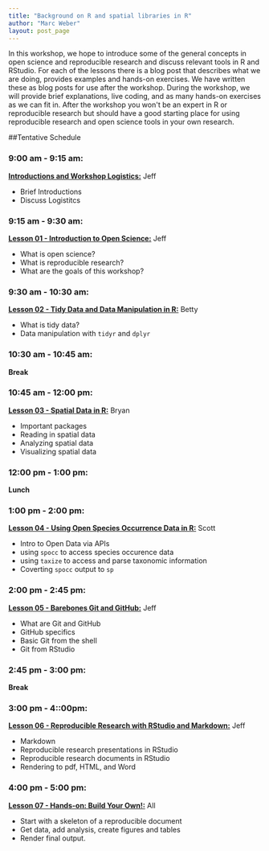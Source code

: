 ```yaml
---
title: "Background on R and spatial libraries in R"
author: "Marc Weber"
layout: post_page
---
```


In this workshop, we hope to introduce some of the general concepts in open science and reproducible research and discuss relevant tools in R and RStudio.  For each of the lessons there is a blog post that describes what we are doing, provides examples and hands-on exercises.  We have written these as blog posts for use after the workshop. During the workshop, we will provide brief explanations, live coding, and as many hands-on exercises as we can fit in.  After the workshop you won't be an expert in R or reproducible research but should have a good starting place for using reproducible research and open science tools in your own research. 

##Tentative Schedule

### 9:00 am - 9:15 am: 

[**Introductions and Workshop Logistics:**](http://jwhollister.com/iale_open_science/2015/06/16/Workshop-Schedule/) Jeff

  - Brief Introductions
  - Discuss Logistitcs

### 9:15 am - 9:30 am: 

[**Lesson 01 - Introduction to Open Science:**](http://jwhollister.com/iale_open_science/2015/07/05/01-Into-To-Open-Science/) Jeff 

  - What is open science?
  - What is reproducible research?
  - What are the goals of this workshop?

### 9:30 am - 10:30 am: 

[**Lesson 02 - Tidy Data and Data Manipulation in R:**](http://jwhollister.com/iale_open_science/2015/07/05/02-Tidy-Data-And-Data-Manipulation/) Betty

  - What is tidy data?
  - Data manipulation with `tidyr` and `dplyr`

### 10:30 am - 10:45 am: 

**Break**

### 10:45 am - 12:00 pm:

[**Lesson 03 - Spatial Data in R:**](http://jwhollister.com/iale_open_science/2015/07/05/03-Spatial-Data-In-R/) Bryan

  - Important packages
  - Reading in spatial data
  - Analyzing spatial data
  - Visualizing spatial data

### 12:00 pm - 1:00 pm: 

**Lunch**

### 1:00 pm - 2:00 pm: 

[**Lesson 04 - Using Open Species Occurrence Data in R:**](http://jwhollister.com/iale_open_science/2015/07/05/04-Species-Occurrence/) Scott

  - Intro to Open Data via APIs
  - using `spocc` to access species occurence data
  - using `taxize` to access and parse taxonomic information
  - Coverting `spocc` output to `sp`

### 2:00 pm - 2:45 pm: 

[**Lesson 05 - Barebones Git and GitHub:**](http://jwhollister.com/iale_open_science/2015/07/05/05-Barebone-Git-And-Github/) Jeff

  - What are Git and GitHub
  - GitHub specifics
  - Basic Git from the shell
  - Git from RStudio

### 2:45 pm - 3:00 pm: 

**Break**

### 3:00 pm - 4::00pm:

[**Lesson 06 - Reproducible Research with RStudio and Markdown:**](http://jwhollister.com/iale_open_science/2015/07/05/06-Reproducible-Research-With_Rstudio_And-Markdown/) Jeff

  - Markdown
  - Reproducible research presentations in RStudio
  - Reproducible research documents in RStudio
  - Rendering to pdf, HTML, and Word

### 4:00 pm - 5:00 pm: 

[**Lesson 07 - Hands-on: Build Your Own!:**](http://jwhollister.com/iale_open_science/2015/07/05/07-Build-Your-Own/) All

  - Start with a skeleton of a reproducible document
  - Get data, add analysis, create figures and tables
  - Render final output.



